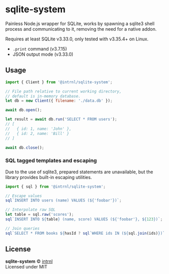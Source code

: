 # sqlite-system

Painless Node.js wrapper for SQLite, works by spawning a sqlite3 shell process
and communicating to it, removing the need for a native addon.

Requires at least SQLite v3.33.0, only tested with v3.35.4+ on Linux.

- `.print` command (v3.7.15)
- JSON output mode (v3.33.0)


## Usage

```js
import { Client } from '@intrnl/sqlite-system';

// File path relative to current working directory,
// default is in-memory database.
let db = new Client({ filename: './data.db' });

await db.open();

let result = await db.run('SELECT * FROM users');
// [
//   { id: 1, name: 'John' },
//   { id: 2, name: 'Bill' }
// ]

await db.close();
```

### SQL tagged templates and escaping

Due to the use of sqlite3, prepared statements are unavailable, but the library
provides built-in escaping utilities.

```js
import { sql } from '@intrnl/sqlite-system';

// Escape values
sql`INSERT INTO users (name) VALUES (${'foobar'})`;

// Interpolate raw SQL
let table = sql.raw('scores');
sql`INSERT INTO ${table} (name, score) VALUES (${'foobar'}, ${123})`;

// Join queries
sql`SELECT * FROM books ${hasId ? sql`WHERE ids IN (${sql.join(ids)})` : sql.empty}`;
```

## License

**sqlite-system** © [intrnl][license-author]  
Licensed under MIT


[license-author]: https://github.com/intrnl

